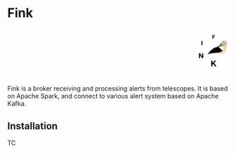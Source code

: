 # Fink <p align="right"><img width="75" src="docs/fink_circle.png"/></p>

Fink is a broker receiving and processing alerts from telescopes. It is based on Apache Spark, and connect to various alert system based on Apache Kafka.

## Installation

TC
